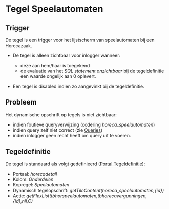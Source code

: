 # Tegel Speelautomaten

## Trigger

De tegel is een trigger voor het lijstscherm van speelautomaten bij een Horecazaak.

  - De tegel is alleen zichtbaar voor inlogger wanneer:
    - deze aan hem/haar is toegekend
    - de evaluatie van het *SQL statement onzichtbaar* bij de tegeldefinitie een waarde ongelijk aan 0 oplevert.

 - Een tegel is disabled indien zo aangevinkt bij de tegeldefinitie.

## Probleem

Het dynamische opschrift op tegels is niet zichtbaar:

  - indien foutieve queryverwijzing (codering *horeca_speelautomaten*)
  - indien query zelf niet correct (zie [Queries](/docs/instellen_inrichten/queries.md))
  - indien inlogger geen recht heeft om query uit te voeren.

## Tegeldefinitie

De tegel is standaard als volgt gedefinieerd ([Portal Tegeldefinitie](/docs/instellen_inrichten/portaldefinitie/portal_tegel.md)):

  - Portaal: *horecadetail*
  - Kolom: *Onderdelen*
  - Kopregel: *Speelautomaten*
  - Dynamisch tegelopschrift: *getTileContent(horeca_speelautomaten,{id})*
  - Actie: *getFlexList(tbhorspeelautomaten,tbhorecavergunningen,{id},nil,C)*

